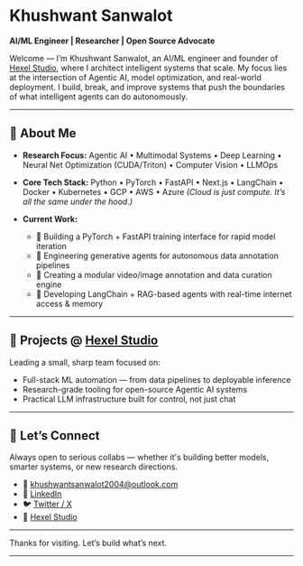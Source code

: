 # Khushwant Sanwalot

**AI/ML Engineer | Researcher | Open Source Advocate**

Welcome — I’m Khushwant Sanwalot, an AI/ML engineer and founder of [Hexel Studio](https://github.com/hexelstudio), where I architect intelligent systems that scale. My focus lies at the intersection of Agentic AI, model optimization, and real-world deployment. I build, break, and improve systems that push the boundaries of what intelligent agents can do autonomously.

---

## 🔬 About Me

* **Research Focus:**
  Agentic AI • Multimodal Systems • Deep Learning • Neural Net Optimization (CUDA/Triton) • Computer Vision • LLMOps

* **Core Tech Stack:**
  Python • PyTorch • FastAPI • Next.js • LangChain • Docker • Kubernetes • GCP • AWS • Azure
  *(Cloud is just compute. It’s all the same under the hood.)*

* **Current Work:**

  * 🚀 Building a PyTorch + FastAPI training interface for rapid model iteration
  * 🧠 Engineering generative agents for autonomous data annotation pipelines
  * 🎥 Creating a modular video/image annotation and data curation engine
  * 🤖 Developing LangChain + RAG-based agents with real-time internet access & memory

---

## 🧩 Projects @ [Hexel Studio](https://github.com/hexelstudio)

Leading a small, sharp team focused on:

* Full-stack ML automation — from data pipelines to deployable inference
* Research-grade tooling for open-source Agentic AI systems
* Practical LLM infrastructure built for control, not just chat

---

## 💬 Let’s Connect

Always open to serious collabs — whether it's building better models, smarter systems, or new research directions.

* 📧 [khushwantsanwalot2004@outlook.com](mailto:khushwantsanwalot2004@outlook.com)
* 🔗 [LinkedIn](https://www.linkedin.com/in/khushwant-sanwalot/)
* 🐦 [Twitter / X](https://x.com/ksanwalot04?t=vCed7GN0P1aIoKqx_72H2Q&s=09)
* 🏢 [Hexel Studio](https://github.com/hexelstudio)

---

Thanks for visiting. Let’s build what’s next.

---
